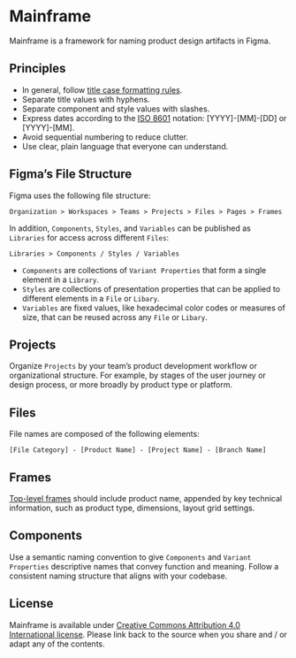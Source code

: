 # Mainframe

Mainframe is a framework for naming product design artifacts in Figma.

## Principles

* In general, follow [title case formatting rules](https://en.wikipedia.org/wiki/Title_case).
* Separate title values with hyphens.
* Separate component and style values with slashes.
* Express dates according to the [ISO 8601](https://www.iso.org/iso-8601-date-and-time-format.html) notation: [YYYY]-[MM]-[DD] or [YYYY]-[MM].
* Avoid sequential numbering to reduce clutter.
* Use clear, plain language that everyone can understand. 

## Figma’s File Structure

Figma uses the following file structure:

```
Organization > Workspaces > Teams > Projects > Files > Pages > Frames
```

In addition, `Components`, `Styles`, and `Variables` can be published as `Libraries` for access across different `Files`:

```
Libraries > Components / Styles / Variables
```

* `Components` are collections of `Variant Properties` that form a single element in a `Library`.
* `Styles` are collections of presentation properties that can be applied to different elements in a `File` or `Libary`.
* `Variables` are fixed values, like hexadecimal color codes or measures of size, that can be reused across any `File` or `Libary`.

## Projects

Organize `Projects` by your team’s product development workflow or organizational structure. For example, by stages of the user journey or design process, or more broadly by product type or platform.

## Files

File names are composed of the following elements:

```
[File Category] - [Product Name] - [Project Name] - [Branch Name]
```

## Frames

[Top-level frames](https://help.figma.com/hc/en-us/articles/360039959014) should include product name, appended by key technical information, such as product type, dimensions, layout grid settings.

## Components

Use a semantic naming convention to give `Components` and `Variant Properties` descriptive names that convey function and meaning. Follow a consistent naming structure that aligns with your codebase.

## License

Mainframe is available under [Creative Commons Attribution 4.0 International license](https://creativecommons.org/licenses/by/4.0/). Please link back to the source when you share and / or adapt any of the contents.
